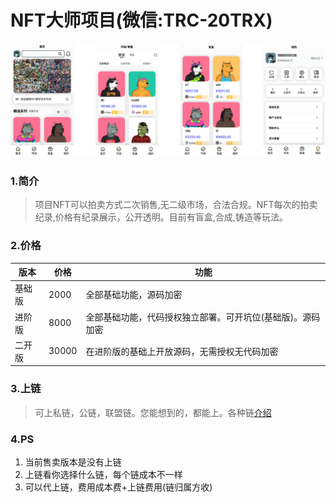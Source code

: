 # NFT大师项目(微信:TRC-20TRX)
![首页](./img/home.png)

### 1.简介
> 项目NFT可以拍卖方式二次销售,无二级市场，合法合规。NFT每次的拍卖纪录,价格有纪录展示，公开透明。目前有盲盒,合成,铸造等玩法。

### 2.价格
| 版本  | 价格  | 功能 |
| ------------ | ------------ |------------ |
| 基础版  | 2000  | 全部基础功能，源码加密|
| 进阶版  | 8000  | 全部基础功能，代码授权独立部署。可开坑位(基础版)。源码加密|
| 二开版  | 30000 | 在进阶版的基础上开放源码，无需授权无代码加密|


### 3.上链
> 可上私链，公链，联盟链。您能想到的，都能上。各种链[介绍](https://blog.csdn.net/susieweijs/article/details/125718689)


### 4.PS

1. 当前售卖版本是没有上链
2. 上链看你选择什么链，每个链成本不一样
3. 可以代上链，费用成本费+上链费用(链归属方收)